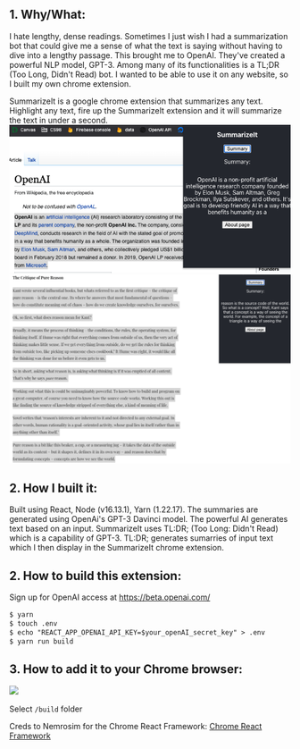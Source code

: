 ## 1. Why/What:
I hate lengthy, dense readings. Sometimes I just wish I had a summarization bot that could give me a sense of what the text is saying without having to dive into a lengthy passage. This brought me to OpenAI. They've created a powerful NLP model, GPT-3. Among many of its functionalities is a TL;DR (Too Long, Didn't Read) bot. I wanted to be able to use it on any website, so I built my own chrome extension.

SummarizeIt is a google chrome extension that summarizes any text. Highlight any text, fire up the SummarizeIt extension and it will summarize the text in under a second. 
![](./assets/readme/ex1.png)
![](./assets/readme/ex2.png)
## 2. How I built it:

Built using React, Node (v16.13.1), Yarn (1.22.17). The summaries are generated using OpenAi's GPT-3 Davinci model. The powerful AI generates text based on an input. SummarizeIt uses TL:DR; (Too Long: Didn't Read) which is a capability of GPT-3. TL:DR; generates sumarries of input text which I then display in the SummarizeIt chrome extension.

## 2. How to build this extension:
Sign up for OpenAI access at https://beta.openai.com/

```
$ yarn
$ touch .env
$ echo "REACT_APP_OPENAI_API_KEY=$your_openAI_secret_key" > .env
$ yarn run build
```

## 3. How to add it to your Chrome browser:

![](./assets/readme/2020-12-04_15-18-20.jpg)

Select `/build` folder

Creds to Nemrosim for the Chrome React Framework:
[Chrome React Framework](https://github.com/nemrosim/chrome-react-extension-example)



